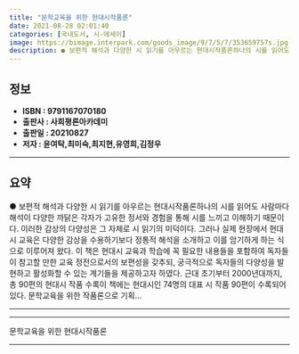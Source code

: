 ```yaml
---
title: "문학교육을 위한 현대시작품론"
date: 2021-08-28 02:01:40
categories: [국내도서, 시-에세이]
image: https://bimage.interpark.com/goods_image/9/7/5/7/353659757s.jpg
description: ● 보편적 해석과 다양한 시 읽기를 아우르는 현대시작품론하나의 시를 읽어도 사람마다 해석이 다양한 까닭은 각자가 고유한 정서와 경험을 통해 시를 느끼고 이해하기 때문이다. 이러한 감상의 다양성은 그 자체로 시 읽기의 미덕이다. 그러나 실제 현장에서 현대시 교육은 다양한 감상을 수용하기
---
```


## **정보**

- **ISBN : 9791167070180**
- **출판사 : 사회평론아카데미**
- **출판일 : 20210827**
- **저자 : 윤여탁,최미숙,최지현,유영희,김정우**

------



## **요약**

●  보편적 해석과 다양한 시 읽기를 아우르는 현대시작품론하나의 시를 읽어도 사람마다 해석이 다양한 까닭은 각자가 고유한 정서와 경험을 통해 시를 느끼고 이해하기 때문이다. 이러한 감상의 다양성은 그 자체로 시 읽기의 미덕이다. 그러나 실제 현장에서 현대시 교육은 다양한 감상을 수용하기보다 정통적 해석을 소개하고 이를 암기하게 하는 식으로 이루어져 왔다. 이 책은 현대시 교육과 학습에 꼭 필요한 내용들을 포함하여 독자들이 참고할 만한 교육 정전으로서의 보편성을 갖추되, 궁극적으로 독자들의 다양성을 발현하고 활성화할 수 있는 계기들을 제공하고자 하였다. 근대 초기부터 2000년대까지, 총 90편의 현대시 작품 수록이 책에는 현대시인 74명의 대표 시 작품 90편이 수록되어 있다. 문학교육을 위한 작품론으로 기획...

------



------


문학교육을 위한 현대시작품론 

------


